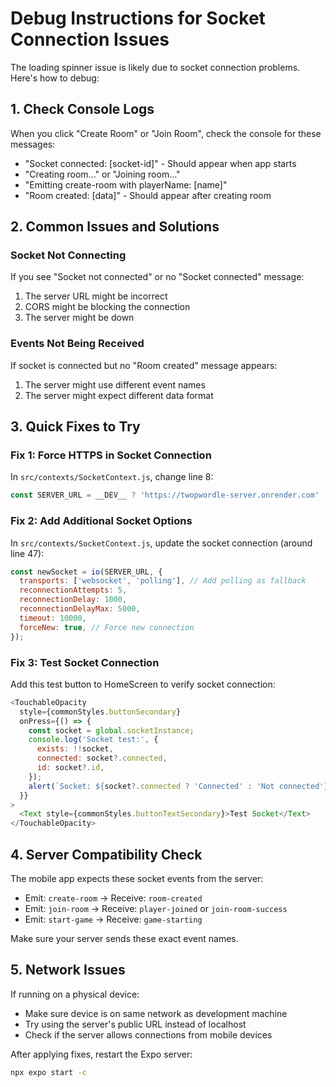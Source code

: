 # Debug Instructions for Socket Connection Issues

The loading spinner issue is likely due to socket connection problems. Here's how to debug:

## 1. Check Console Logs

When you click "Create Room" or "Join Room", check the console for these messages:
- "Socket connected: [socket-id]" - Should appear when app starts
- "Creating room..." or "Joining room..."
- "Emitting create-room with playerName: [name]"
- "Room created: [data]" - Should appear after creating room

## 2. Common Issues and Solutions

### Socket Not Connecting
If you see "Socket not connected" or no "Socket connected" message:
1. The server URL might be incorrect
2. CORS might be blocking the connection
3. The server might be down

### Events Not Being Received
If socket is connected but no "Room created" message appears:
1. The server might use different event names
2. The server might expect different data format

## 3. Quick Fixes to Try

### Fix 1: Force HTTPS in Socket Connection
In `src/contexts/SocketContext.js`, change line 8:
```javascript
const SERVER_URL = __DEV__ ? 'https://twopwordle-server.onrender.com' : 'https://twopwordle-server.onrender.com';
```

### Fix 2: Add Additional Socket Options
In `src/contexts/SocketContext.js`, update the socket connection (around line 47):
```javascript
const newSocket = io(SERVER_URL, {
  transports: ['websocket', 'polling'], // Add polling as fallback
  reconnectionAttempts: 5,
  reconnectionDelay: 1000,
  reconnectionDelayMax: 5000,
  timeout: 10000,
  forceNew: true, // Force new connection
});
```

### Fix 3: Test Socket Connection
Add this test button to HomeScreen to verify socket connection:
```javascript
<TouchableOpacity
  style={commonStyles.buttonSecondary}
  onPress={() => {
    const socket = global.socketInstance;
    console.log('Socket test:', {
      exists: !!socket,
      connected: socket?.connected,
      id: socket?.id,
    });
    alert(`Socket: ${socket?.connected ? 'Connected' : 'Not connected'}`);
  }}
>
  <Text style={commonStyles.buttonTextSecondary}>Test Socket</Text>
</TouchableOpacity>
```

## 4. Server Compatibility Check

The mobile app expects these socket events from the server:
- Emit: `create-room` → Receive: `room-created`
- Emit: `join-room` → Receive: `player-joined` or `join-room-success`
- Emit: `start-game` → Receive: `game-starting`

Make sure your server sends these exact event names.

## 5. Network Issues

If running on a physical device:
- Make sure device is on same network as development machine
- Try using the server's public URL instead of localhost
- Check if the server allows connections from mobile devices

After applying fixes, restart the Expo server:
```bash
npx expo start -c
```